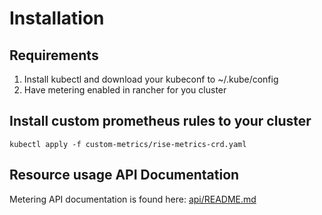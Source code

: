 # Installation

## Requirements
1. Install kubectl and download your kubeconf to ~/.kube/config
2. Have metering enabled in rancher for you cluster

## Install custom prometheus rules to your cluster
```
kubectl apply -f custom-metrics/rise-metrics-crd.yaml
```

## Resource usage API Documentation
Metering API documentation is found here: [api/README.md](api/README.md)